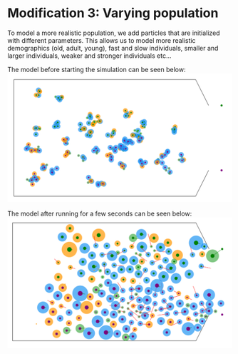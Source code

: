 # Modification 3: Varying population
To model a more realistic population, we add particles that are initialized with different parameters.
This allows us to model more realistic demographics (old, adult, young), fast and slow individuals, smaller and larger individuals, weaker and stronger individuals etc...

The model before starting the simulation can be seen below:
![Model Initialization](CPM_Start.png)

The model after running for a few seconds can be seen below:
![Model Initialization](CPM_Running.png)